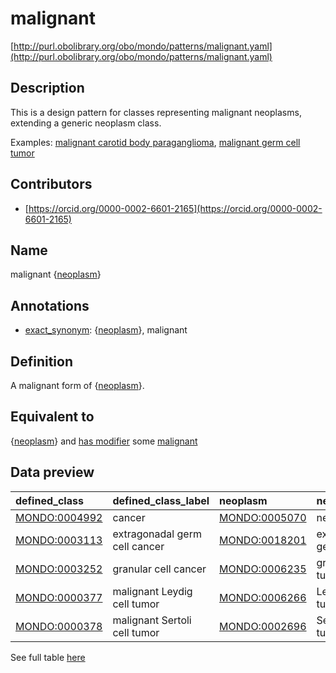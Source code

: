 # malignant 

[http://purl.obolibrary.org/obo/mondo/patterns/malignant.yaml](http://purl.obolibrary.org/obo/mondo/patterns/malignant.yaml)
## Description 

This is a design pattern for classes representing malignant neoplasms, extending a generic neoplasm class.

Examples: [malignant carotid body paraganglioma](http://purl.obolibrary.org/obo/MONDO_0004650), [malignant germ cell tumor](http://purl.obolibrary.org/obo/MONDO_0006290)
## Contributors 
* [https://orcid.org/0000-0002-6601-2165](https://orcid.org/0000-0002-6601-2165) 
## Name 

malignant {[neoplasm](http://www.w3.org/2002/07/owl#Thing)}

## Annotations 

* [exact_synonym](http://www.geneontology.org/formats/oboInOwl#hasExactSynonym): {[neoplasm](http://www.w3.org/2002/07/owl#Thing)}, malignant

## Definition 

A malignant form of {[neoplasm](http://www.w3.org/2002/07/owl#Thing)}.

## Equivalent to 

{[neoplasm](http://www.w3.org/2002/07/owl#Thing)} and [has modifier](http://purl.obolibrary.org/obo/RO_0002573) some [malignant](http://purl.obolibrary.org/obo/PATO_0002097)

## Data preview 
| defined_class                                | defined_class_label           | neoplasm                                     | neoplasm_label               |
|:---------------------------------------------|:------------------------------|:---------------------------------------------|:-----------------------------|
| [MONDO:0004992](http://purl.obolibrary.org/obo/MONDO_0004992) | cancer                        | [MONDO:0005070](http://purl.obolibrary.org/obo/MONDO_0005070) | neoplasm                     |
| [MONDO:0003113](http://purl.obolibrary.org/obo/MONDO_0003113) | extragonadal germ cell cancer | [MONDO:0018201](http://purl.obolibrary.org/obo/MONDO_0018201) | extragonadal germ cell tumor |
| [MONDO:0003252](http://purl.obolibrary.org/obo/MONDO_0003252) | granular cell cancer          | [MONDO:0006235](http://purl.obolibrary.org/obo/MONDO_0006235) | granular cell tumor          |
| [MONDO:0000377](http://purl.obolibrary.org/obo/MONDO_0000377) | malignant Leydig cell tumor   | [MONDO:0006266](http://purl.obolibrary.org/obo/MONDO_0006266) | Leydig cell tumor            |
| [MONDO:0000378](http://purl.obolibrary.org/obo/MONDO_0000378) | malignant Sertoli cell tumor  | [MONDO:0002696](http://purl.obolibrary.org/obo/MONDO_0002696) | Sertoli cell tumor           |

See full table [here](https://github.com/monarch-initiative/mondo/blob/master/src/patterns/data/matches/malignant.tsv) 
